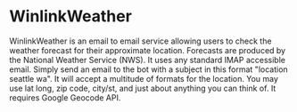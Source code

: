 # WinlinkWeather

WinlinkWeather is an email to email service allowing users to check the weather forecast for their approximate location. Forecasts are produced by the National Weather Service (NWS). It uses any standard IMAP accessible email. Simply send an email to the bot with a subject in this format "location seattle wa". It will accept a multitude of formats for the location. You may use lat long, zip code, city/st, and just about anything you can think of. 
It requires Google Geocode API.
